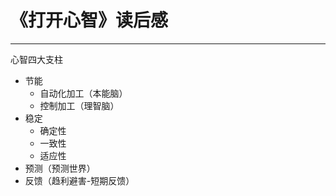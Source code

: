 # 《打开心智》读后感
---

心智四大支柱

- 节能
  - 自动化加工（本能脑）
  - 控制加工（理智脑）
- 稳定
  - 确定性
  - 一致性
  - 适应性
- 预测（预测世界）
- 反馈（趋利避害-短期反馈）
